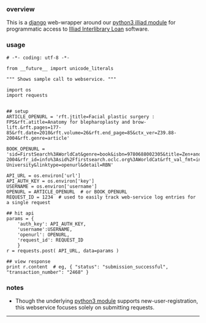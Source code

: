 ### overview ###

This is a [django](https://www.djangoproject.com) web-wrapper around our [python3 illiad module](https://github.com/birkin/illiad3_client) for programmatic access to [Illiad Interlibrary Loan](http://www.atlas-sys.com/illiad/) software.


### usage ###

    # -*- coding: utf-8 -*-

    from __future__ import unicode_literals

    """ Shows sample call to webservice. """

    import os
    import requests


    ## setup
    ARTICLE_OPENURL = 'rft.jtitle=Facial plastic surgery : FPS&rft.atitle=Anatomy for blepharoplasty and brow-lift.&rft.pages=177-85&rft.date=2010&rft.volume=26&rft.end_page=85&ctx_ver=Z39.88-2004&rft.genre=article'

    BOOK_OPENURL = 'sid=FirstSearch%3AWorldCat&genre=book&isbn=9780688002305&title=Zen+and+the+art+of+motorcycle+maintenance%3A+an+inquiry+into+values%2C&date=1974&aulast=Pirsig&aufirst=Robert&auinitm=M&id=doi%3A&pid=673595%3Cfssessid%3E0%3C%2Ffssessid%3E&url_ver=Z39.88-2004&rfr_id=info%3Asid%2Ffirstsearch.oclc.org%3AWorldCat&rft_val_fmt=info%3Aofi%2Ffmt%3Akev%3Amtx%3Abook&rft.genre=book&req_dat=%3Csessionid%3E0%3C%2Fsessionid%3E&rfe_dat=%3Caccessionnumber%3E673595%3C%2Faccessionnumber%3E&rft_id=info%3Aoclcnum%2F673595&rft_id=urn%3AISBN%3A9780688002305&rft.aulast=Pirsig&rft.aufirst=Robert&rft.auinitm=M&rft.btitle=Zen+and+the+art+of+motorcycle+maintenance%3A+an+inquiry+into+values%2C&rft.date=1974&rft.isbn=9780688002305&rft.place=New+York&rft.pub=Morrow&rft.genre=book&checksum=8bf1504d891b0a2551ab879c3a555a8c&title=Brown University&linktype=openurl&detail=RBN'

    API_URL = os.environ['url']
    API_AUTH_KEY = os.environ['key']
    USERNAME = os.environ['username']
    OPENURL = ARTICLE_OPENURL  # or BOOK_OPENURL
    REQUEST_ID = 1234  # used to easily track web-service log entries for a single request

    ## hit api
    params = {
        'auth_key': API_AUTH_KEY,
        'username':USERNAME,
        'openurl': OPENURL,
        'request_id': REQUEST_ID
        }
    r = requests.post( API_URL, data=params )

    ## view response
    print r.content  # eg, { "status": "submission_successful", "transaction_number": "2468" }


### notes ###

- Though the underlying [python3 module](https://github.com/birkin/illiad3_client) supports new-user-registration, this webservice focuses solely on submitting requests.

---

